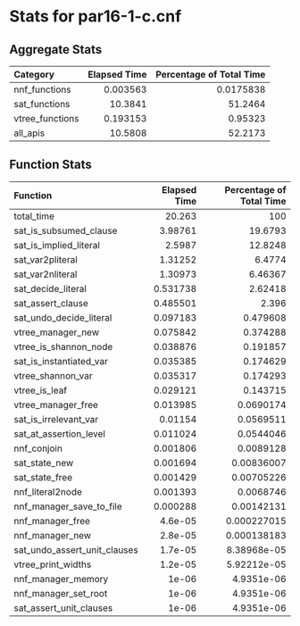 # Stats for par16-1-c.cnf

## Aggregate Stats

| Category        |   Elapsed Time |   Percentage of Total Time |
|:----------------|---------------:|---------------------------:|
| nnf_functions   |       0.003563 |                  0.0175838 |
| sat_functions   |      10.3841   |                 51.2464    |
| vtree_functions |       0.193153 |                  0.95323   |
| all_apis        |      10.5808   |                 52.2173    |

## Function Stats

| Function                     |   Elapsed Time |   Percentage of Total Time |
|:-----------------------------|---------------:|---------------------------:|
| total_time                   |      20.263    |              100           |
| sat_is_subsumed_clause       |       3.98761  |               19.6793      |
| sat_is_implied_literal       |       2.5987   |               12.8248      |
| sat_var2pliteral             |       1.31252  |                6.4774      |
| sat_var2nliteral             |       1.30973  |                6.46367     |
| sat_decide_literal           |       0.531738 |                2.62418     |
| sat_assert_clause            |       0.485501 |                2.396       |
| sat_undo_decide_literal      |       0.097183 |                0.479608    |
| vtree_manager_new            |       0.075842 |                0.374288    |
| vtree_is_shannon_node        |       0.038876 |                0.191857    |
| sat_is_instantiated_var      |       0.035385 |                0.174629    |
| vtree_shannon_var            |       0.035317 |                0.174293    |
| vtree_is_leaf                |       0.029121 |                0.143715    |
| vtree_manager_free           |       0.013985 |                0.0690174   |
| sat_is_irrelevant_var        |       0.01154  |                0.0569511   |
| sat_at_assertion_level       |       0.011024 |                0.0544046   |
| nnf_conjoin                  |       0.001806 |                0.0089128   |
| sat_state_new                |       0.001694 |                0.00836007  |
| sat_state_free               |       0.001429 |                0.00705226  |
| nnf_literal2node             |       0.001393 |                0.0068746   |
| nnf_manager_save_to_file     |       0.000288 |                0.00142131  |
| nnf_manager_free             |       4.6e-05  |                0.000227015 |
| nnf_manager_new              |       2.8e-05  |                0.000138183 |
| sat_undo_assert_unit_clauses |       1.7e-05  |                8.38968e-05 |
| vtree_print_widths           |       1.2e-05  |                5.92212e-05 |
| nnf_manager_memory           |       1e-06    |                4.9351e-06  |
| nnf_manager_set_root         |       1e-06    |                4.9351e-06  |
| sat_assert_unit_clauses      |       1e-06    |                4.9351e-06  |
